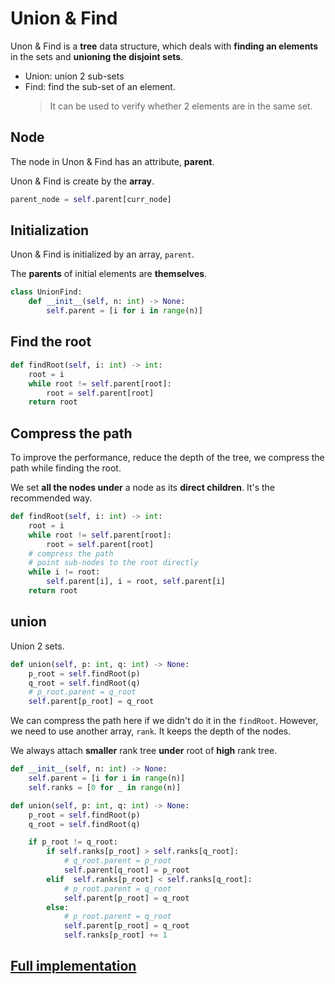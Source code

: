 # Union & Find

Unon & Find is a **tree** data structure, which deals with **finding an elements** in the sets and **unioning the disjoint sets**.

- Union: union 2 sub-sets
- Find: find the sub-set of an element.
  > It can be used to verify whether 2 elements are in the same set.

## Node

The node in Unon & Find has an attribute, **parent**.

Unon & Find is create by the **array**.

```python
parent_node = self.parent[curr_node]
```

## Initialization

Unon & Find is initialized by an array, `parent`.

The **parents** of initial elements are **themselves**.

```python
class UnionFind:
    def __init__(self, n: int) -> None:
        self.parent = [i for i in range(n)]
```

## Find the root

```python
def findRoot(self, i: int) -> int:
    root = i
    while root != self.parent[root]:
        root = self.parent[root]
    return root
```

## Compress the path

To improve the performance, reduce the depth of the tree, we compress the path while finding the root.

We set **all the nodes under** a node as its **direct children**. It's the recommended way.

```python
def findRoot(self, i: int) -> int:
    root = i
    while root != self.parent[root]:
        root = self.parent[root]
    # compress the path
    # point sub-nodes to the root directly
    while i != root:
        self.parent[i], i = root, self.parent[i]
    return root
```

## union

Union 2 sets.

```python
def union(self, p: int, q: int) -> None:
    p_root = self.findRoot(p)
    q_root = self.findRoot(q)
    # p_root.parent = q_root
    self.parent[p_root] = q_root
```

We can compress the path here if we didn't do it in the `findRoot`.
However, we need to use another array, `rank`. It keeps the depth of the nodes.

We always attach **smaller** rank tree **under** root of **high** rank tree.

```python
def __init__(self, n: int) -> None:
    self.parent = [i for i in range(n)]
    self.ranks = [0 for _ in range(n)]

def union(self, p: int, q: int) -> None:
    p_root = self.findRoot(p)
    q_root = self.findRoot(q)

    if p_root != q_root:
        if self.ranks[p_root] > self.ranks[q_root]:
            # q_root.parent = p_root
            self.parent[q_root] = p_root
        elif  self.ranks[p_root] < self.ranks[q_root]:
            # p_root.parent = q_root
            self.parent[p_root] = q_root
        else:
            # p_root.parent = q_root
            self.parent[p_root] = q_root
            self.ranks[p_root] += 1

```

## [Full implementation](https://github.com/EnzoSeason/study-notes/blob/main/algo-data-structure/union&find/UnionFind.py)
